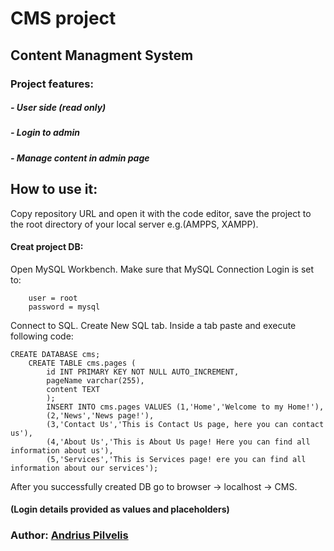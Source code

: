 # CMS project
## Content Managment System

### Project features:
##### - User side (read only)
##### - Login to admin
##### - Manage content in admin page


## How to use it:
Copy repository URL and open it with the code editor, save the project to the root directory of your local server e.g.(AMPPS, XAMPP).
#### Creat project DB:
Open MySQL Workbench. Make sure that MySQL Connection Login is set to:
```
    user = root
    password = mysql
```
 Connect to SQL. Create New SQL tab. Inside a tab paste and execute following code:
``` 
CREATE DATABASE cms;
	CREATE TABLE cms.pages (
        id INT PRIMARY KEY NOT NULL AUTO_INCREMENT,
        pageName varchar(255),
        content TEXT
        );
		INSERT INTO cms.pages VALUES (1,'Home','Welcome to my Home!'),
		(2,'News','News page!'),
		(3,'Contact Us','This is Contact Us page, here you can contact us'),
		(4,'About Us','This is About Us page! Here you can find all information about us'),
		(5,'Services','This is Services page! ere you can find all information about our services');
```
After you successfully created DB go to browser -> localhost -> CMS.

#### (Login details provided as values and placeholders)

### Author: [Andrius Pilvelis](https://github.com/Apilv)
